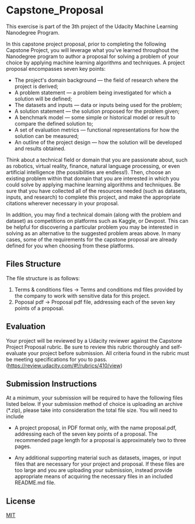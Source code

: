 # Capstone_Proposal


This exercise is part of the 3th project of the Udacity Machine Learning Nanodegree Program. 

In this capstone project proposal, prior to completing the following Capstone Project, you will leverage what you’ve learned 
throughout the Nanodegree program to author a proposal for solving a problem of your choice by applying machine learning algorithms
and techniques. A project proposal encompasses seven key points:

* The project's domain background — the field of research where the project is derived;
* A problem statement — a problem being investigated for which a solution will be defined;
* The datasets and inputs — data or inputs being used for the problem;
* A solution statement — the solution proposed for the problem given;
* A benchmark model — some simple or historical model or result to compare the defined solution to;
* A set of evaluation metrics — functional representations for how the solution can be measured;
* An outline of the project design — how the solution will be developed and results obtained.

Think about a technical field or domain that you are passionate about, such as robotics, virtual reality, finance, natural language 
processing, or even artificial intelligence (the possibilities are endless!). Then, choose an existing problem within that domain
that you are interested in which you could solve by applying machine learning algorithms and techniques. Be sure that you have 
collected all of the resources needed (such as datasets, inputs, and research) to complete this project, and make the appropriate
citations wherever necessary in your proposal.

In addition, you may find a technical domain (along with the problem and dataset) as competitions on platforms such as Kaggle,
or Devpost. This can be helpful for discovering a particular problem you may be interested in solving as an alternative to the 
suggested problem areas above. In many cases, some of the requirements for the capstone proposal are already defined for you when 
choosing from these platforms. 


## Files Structure 

The file structure is as follows:

1. Terms & conditions files -> Terms and conditions md files  provided by the company to work with sensitive data for this project. 
2. Poposal pdf -> Proposal pdf file, addressing each of the seven key points of a proposal. 


## Evaluation

Your project will be reviewed by a Udacity reviewer against the Capstone Project Proposal rubric. Be sure to review this rubric 
thoroughly and self-evaluate your project before submission. All criteria found in the rubric must be meeting specifications for 
you to pass. (https://review.udacity.com/#!/rubrics/410/view)


 ## Submission Instructions
 
At a minimum, your submission will be required to have the following files listed below. If your submission method of choice is 
uploading an archive (*.zip), please take into consideration the total file size. You will need to include

* A project proposal, in PDF format only, with the name proposal.pdf, addressing each of the seven key points of a proposal. The
  recommended page length for a proposal is approximately two to three pages.

* Any additional supporting material such as datasets, images, or input files that are necessary for your project and proposal. If 
  these files are too large and you are uploading your submission, instead provide appropriate means of acquiring the necessary files
  in an included README.md file.


## License
[MIT](https://choosealicense.com/licenses/mit/)
